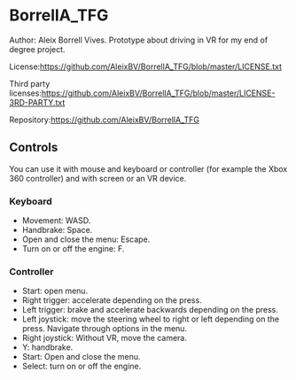 # BorrellA_TFG

Author: Aleix Borrell Vives.
Prototype about driving in VR for my end of degree project.


License:https://github.com/AleixBV/BorrellA_TFG/blob/master/LICENSE.txt

Third party licenses:https://github.com/AleixBV/BorrellA_TFG/blob/master/LICENSE-3RD-PARTY.txt

Repository:https://github.com/AleixBV/BorrellA_TFG

## Controls

You can use it with mouse and keyboard or controller (for example the Xbox 360 controller) and with screen or an VR device.

### Keyboard

* Movement: WASD.
* Handbrake: Space.
* Open and close the menu: Escape.
* Turn on or off the engine: F.

### Controller

* Start: open menu.
* Right trigger: accelerate depending on the press.
* Left trigger: brake and accelerate backwards depending on the press.
* Left joystick: move the steering wheel to right or left depending on the press. Navigate through options in the menu.
* Right joystick: Without VR, move the camera.
* Y: handbrake.
* Start: Open and close the menu.
* Select: turn on or off the engine.
